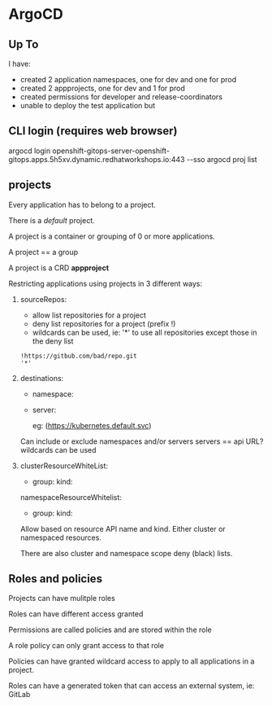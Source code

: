 # ArgoCD

## Up To

I have: 

- created 2 application namespaces, one for dev and one for prod
- created 2 appprojects, one for dev and 1 for prod
- created permissions for developer and release-coordinators
- unable to deploy the test application but


## CLI login (requires web browser)

argocd login openshift-gitops-server-openshift-gitops.apps.5h5xv.dynamic.redhatworkshops.io:443 --sso
argocd proj list

## projects

Every application has to belong to a project.

There is a _default_ project.

A project is a container or grouping of 0 or more applications.

A project == a group

A project is a CRD **appproject**

Restricting applications using projects in 3 different ways:

1. sourceRepos:

    - allow list repositories for a project
    - deny list repositories for a project (prefix !)
    - wildcards can be used, ie: '*' to use all repositories except those in the deny list

    ```
    !https://gitbub.com/bad/repo.git
    '*'
    ```

2. destinations:

    - namespace:
    - server:

        eg: (https://kubernetes.default.svc)

    Can include or exclude namespaces and/or servers
    servers == api URL?
    wildcards can be used

3. clusterResourceWhiteList:

     - group:
       kind:

   namespaceResourceWhitelist:

     - group:
       kind:

    Allow based on resource API name and kind.  Either cluster or namespaced resources.

    There are also cluster and namespace scope deny (black) lists.

## Roles and policies

Projects can have mulitple roles

Roles can have different access granted

Permissions are called policies and are stored within the role

A role policy can only grant access to that role

Policies can have granted wildcard access to apply to all applications in a project.

Roles can have a generated token that can access an external system, ie: GitLab
